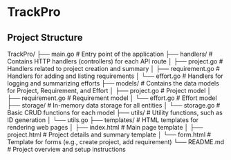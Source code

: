 # TrackPro

## Project Structure

TrackPro/
├── main.go # Entry point of the application
├── handlers/ # Contains HTTP handlers (controllers) for each API route
│ ├── project.go # Handlers related to project creation and summary
│ ├── requirement.go # Handlers for adding and listing requirements
│ └── effort.go # Handlers for logging and summarizing efforts
├── models/ # Contains the data models for Project, Requirement, and Effort
│ ├── project.go # Project model
│ ├── requirement.go # Requirement model
│ └── effort.go # Effort model
├── storage/ # In-memory data storage for all entities
│ └── storage.go # Basic CRUD functions for each model
├── utils/ # Utility functions, such as ID generation
│ └── utils.go
├── templates/ # HTML templates for rendering web pages
│ ├── index.html # Main page template
│ ├── project.html # Project details and summary template
│ └── form.html # Template for forms (e.g., create project, add requirement)
└── README.md # Project overview and setup instructions
